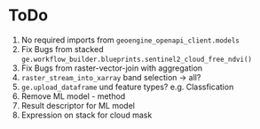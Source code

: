 # ToDo

1. No required imports from `geoengine_openapi_client.models`
2. Fix Bugs from stacked `ge.workflow_builder.blueprints.sentinel2_cloud_free_ndvi()`
3. Fix Bugs from raster-vector-join with aggregation
4. `raster_stream_into_xarray` band selection -> all?
5. `ge.upload_dataframe` und feature types? e.g. Classfication
6. Remove ML model - method
7. Result descriptor for ML model
8. Expression on stack for cloud mask
